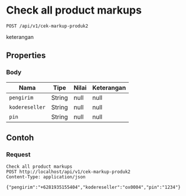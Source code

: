 # Check all product markups
```http
POST /api/v1/cek-markup-produk2
```
keterangan
## Properties
### Body
Nama | Tipe | Nilai | Keterangan
--- | --- | --- | ---
<code>pengirim</code> | String | null | null
<code>kodereseller</code> | String | null | null
<code>pin</code> | String | null | null
## Contoh
### Request
```http
Check all product markups
POST http://localhost/api/v1/cek-markup-produk2
Content-Type: application/json

{"pengirim":"+6281935155404","kodereseller":"ox0004","pin":"1234"}
```
